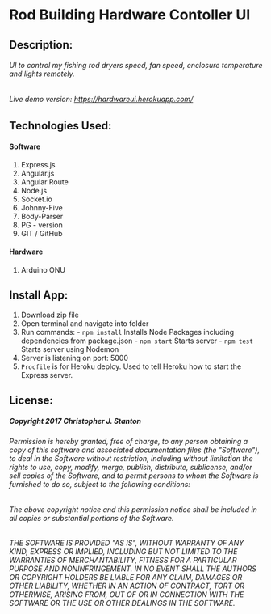 
# Rod Building Hardware Contoller UI


## Description:
###### UI to control my fishing rod dryers speed, fan speed, enclosure temperature and lights remotely.
###### Live demo version: https://hardwareui.herokuapp.com/


## Technologies Used:
#### Software
  1. Express.js
  2. Angular.js
  3. Angular Route
  4. Node.js
  5. Socket.io
  6. Johnny-Five
  7. Body-Parser
  8. PG - version
  9. GIT / GitHub

#### Hardware
  1. Arduino ONU



## Install App:
  1. Download zip file
  2. Open terminal and navigate into folder
  3. Run commands:
    - ``` npm install ``` Installs Node Packages including dependencies from package.json
    - ``` npm start ``` Starts server
    - ``` npm test ``` Starts server using Nodemon
  4. Server is listening on port: 5000
  5. `Procfile` is for Heroku deploy.  Used to tell Heroku how to start the Express server.


## License:
##### Copyright 2017 Christopher J. Stanton

###### Permission is hereby granted, free of charge, to any person obtaining a copy of this software and associated documentation files (the "Software"), to deal in the Software without restriction, including without limitation the rights to use, copy, modify, merge, publish, distribute, sublicense, and/or sell copies of the Software, and to permit persons to whom the Software is furnished to do so, subject to the following conditions:

###### The above copyright notice and this permission notice shall be included in all copies or substantial portions of the Software.

###### THE SOFTWARE IS PROVIDED "AS IS", WITHOUT WARRANTY OF ANY KIND, EXPRESS OR IMPLIED, INCLUDING BUT NOT LIMITED TO THE WARRANTIES OF MERCHANTABILITY, FITNESS FOR A PARTICULAR PURPOSE AND NONINFRINGEMENT. IN NO EVENT SHALL THE AUTHORS OR COPYRIGHT HOLDERS BE LIABLE FOR ANY CLAIM, DAMAGES OR OTHER LIABILITY, WHETHER IN AN ACTION OF CONTRACT, TORT OR OTHERWISE, ARISING FROM, OUT OF OR IN CONNECTION WITH THE SOFTWARE OR THE USE OR OTHER DEALINGS IN THE SOFTWARE.
